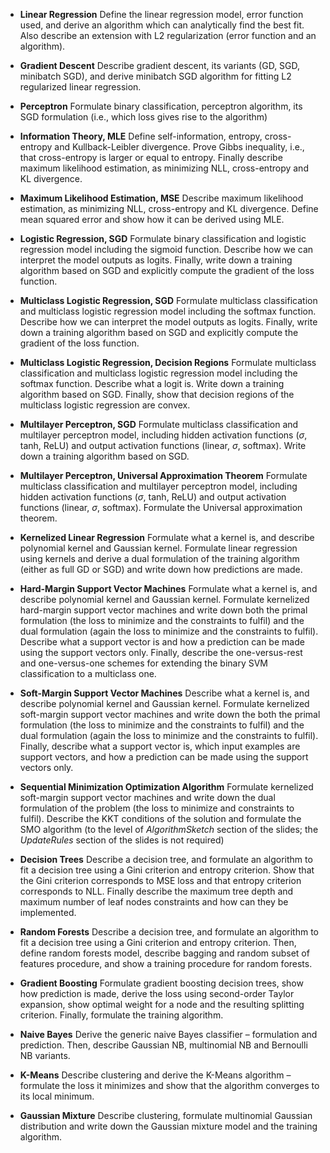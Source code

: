 - **Linear Regression**
  Define the linear regression model, error function used, and derive
  an algorithm which can analytically find the best fit. Also
  describe an extension with L2 regularization (error function and
  an algorithm).

- **Gradient Descent**
  Describe gradient descent, its variants (GD, SGD, minibatch SGD),
  and derive minibatch SGD algorithm for fitting L2 regularized
  linear regression.

- **Perceptron**
  Formulate binary classification, perceptron algorithm,
  its SGD formulation (i.e., which loss gives rise to the algorithm)

- **Information Theory, MLE**
  Define self-information, entropy, cross-entropy and Kullback-Leibler
  divergence. Prove Gibbs inequality, i.e., that cross-entropy is larger or
  equal to entropy. Finally describe maximum likelihood estimation,
  as minimizing NLL, cross-entropy and KL divergence.

- **Maximum Likelihood Estimation, MSE**
  Describe maximum likelihood estimation, as minimizing NLL, cross-entropy and
  KL divergence. Define mean squared error and show how it can be derived
  using MLE.

- **Logistic Regression, SGD**
  Formulate binary classification and logistic regression model including the
  sigmoid function. Describe how we can interpret the model outputs as logits.
  Finally, write down a training algorithm based on SGD and explicitly compute
  the gradient of the loss function.

- **Multiclass Logistic Regression, SGD**
  Formulate multiclass classification and multiclass logistic regression model
  including the softmax function. Describe how we can interpret the model
  outputs as logits. Finally, write down a training algorithm based on SGD and
  explicitly compute the gradient of the loss function.

- **Multiclass Logistic Regression, Decision Regions**
  Formulate multiclass classification and multiclass logistic regression model
  including the softmax function. Describe what a logit is. Write down
  a training algorithm based on SGD. Finally, show that decision regions
  of the multiclass logistic regression are convex.

- **Multilayer Perceptron, SGD**
  Formulate multiclass classification and multilayer perceptron model,
  including hidden activation functions ($\sigma$, tanh, ReLU) and
  output activation functions (linear, $\sigma$, softmax). Write down
  a training algorithm based on SGD.

- **Multilayer Perceptron, Universal Approximation Theorem**
  Formulate multiclass classification and multilayer perceptron model,
  including hidden activation functions ($\sigma$, tanh, ReLU) and
  output activation functions (linear, $\sigma$, softmax). Formulate
  the Universal approximation theorem.

- **Kernelized Linear Regression**
  Formulate what a kernel is, and describe polynomial kernel and Gaussian
  kernel. Formulate linear regression using kernels and derive a dual formulation
  of the training algorithm (either as full GD or SGD) and write down how
  predictions are made.

- **Hard-Margin Support Vector Machines**
  Formulate what a kernel is, and describe polynomial kernel and Gaussian
  kernel. Formulate kernelized hard-margin support vector machines
  and write down both the primal formulation (the loss to minimize and the
  constraints to fulfil) and the dual formulation (again the loss to minimize
  and the constraints to fulfil). Describe what a support vector is
  and how a prediction can be made using the support vectors only. Finally,
  describe the one-versus-rest and one-versus-one schemes for extending
  the binary SVM classification to a multiclass one.

- **Soft-Margin Support Vector Machines**
  Describe what a kernel is, and describe polynomial kernel and Gaussian kernel.
  Formulate kernelized soft-margin support vector machines and write down the
  both the primal formulation (the loss to minimize and the constraints to
  fulfil) and the dual formulation (again the loss to minimize and the constraints to
  fulfil). Finally, describe what a support vector is, which input examples are
  support vectors, and how a prediction can be made using the support vectors
  only.

- **Sequential Minimization Optimization Algorithm**
  Formulate kernelized soft-margin support vector machines and write down
  the dual formulation of the problem (the loss to minimize and constraints to
  fulfil). Describe the KKT conditions of the solution and formulate
  the SMO algorithm (to the level of $\textit{AlgorithmSketch}$ section of the slides;
  the $\textit{UpdateRules}$ section of the slides is not required)

- **Decision Trees**
  Describe a decision tree, and formulate an algorithm to fit a decision tree
  using a Gini criterion and entropy criterion. Show that the Gini criterion
  corresponds to MSE loss and that entropy criterion corresponds to NLL.
  Finally describe the maximum tree depth and maximum number of leaf nodes
  constraints and how can they be implemented.

- **Random Forests**
  Describe a decision tree, and formulate an algorithm to fit a decision tree
  using a Gini criterion and entropy criterion. Then, define random forests
  model, describe bagging and random subset of features procedure, and show
  a training procedure for random forests.

- **Gradient Boosting**
  Formulate gradient boosting decision trees, show how prediction is made,
  derive the loss using second-order Taylor expansion, show optimal weight
  for a node and the resulting splitting criterion. Finally, formulate
  the training algorithm.

- **Naive Bayes**
  Derive the generic naive Bayes classifier – formulation and prediction. Then,
  describe Gaussian NB, multinomial NB and Bernoulli NB variants.

- **K-Means**
  Describe clustering and derive the K-Means algorithm – formulate the loss it
  minimizes and show that the algorithm converges to its local minimum.

- **Gaussian Mixture**
  Describe clustering, formulate multinomial Gaussian distribution and write
  down the Gaussian mixture model and the training algorithm.
